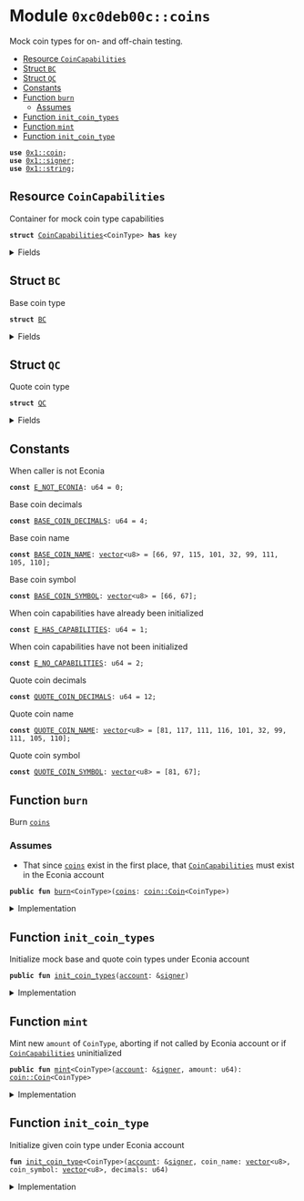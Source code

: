 
<a name="0xc0deb00c_coins"></a>

# Module `0xc0deb00c::coins`

Mock coin types for on- and off-chain testing.


-  [Resource `CoinCapabilities`](#0xc0deb00c_coins_CoinCapabilities)
-  [Struct `BC`](#0xc0deb00c_coins_BC)
-  [Struct `QC`](#0xc0deb00c_coins_QC)
-  [Constants](#@Constants_0)
-  [Function `burn`](#0xc0deb00c_coins_burn)
    -  [Assumes](#@Assumes_1)
-  [Function `init_coin_types`](#0xc0deb00c_coins_init_coin_types)
-  [Function `mint`](#0xc0deb00c_coins_mint)
-  [Function `init_coin_type`](#0xc0deb00c_coins_init_coin_type)


<pre><code><b>use</b> <a href="">0x1::coin</a>;
<b>use</b> <a href="">0x1::signer</a>;
<b>use</b> <a href="">0x1::string</a>;
</code></pre>



<a name="0xc0deb00c_coins_CoinCapabilities"></a>

## Resource `CoinCapabilities`

Container for mock coin type capabilities


<pre><code><b>struct</b> <a href="coins.md#0xc0deb00c_coins_CoinCapabilities">CoinCapabilities</a>&lt;CoinType&gt; <b>has</b> key
</code></pre>



<details>
<summary>Fields</summary>


<dl>
<dt>
<code>mint_capability: <a href="_MintCapability">coin::MintCapability</a>&lt;CoinType&gt;</code>
</dt>
<dd>

</dd>
<dt>
<code>burn_capability: <a href="_BurnCapability">coin::BurnCapability</a>&lt;CoinType&gt;</code>
</dt>
<dd>

</dd>
</dl>


</details>

<a name="0xc0deb00c_coins_BC"></a>

## Struct `BC`

Base coin type


<pre><code><b>struct</b> <a href="coins.md#0xc0deb00c_coins_BC">BC</a>
</code></pre>



<details>
<summary>Fields</summary>


<dl>
<dt>
<code>dummy_field: bool</code>
</dt>
<dd>

</dd>
</dl>


</details>

<a name="0xc0deb00c_coins_QC"></a>

## Struct `QC`

Quote coin type


<pre><code><b>struct</b> <a href="coins.md#0xc0deb00c_coins_QC">QC</a>
</code></pre>



<details>
<summary>Fields</summary>


<dl>
<dt>
<code>dummy_field: bool</code>
</dt>
<dd>

</dd>
</dl>


</details>

<a name="@Constants_0"></a>

## Constants


<a name="0xc0deb00c_coins_E_NOT_ECONIA"></a>

When caller is not Econia


<pre><code><b>const</b> <a href="coins.md#0xc0deb00c_coins_E_NOT_ECONIA">E_NOT_ECONIA</a>: u64 = 0;
</code></pre>



<a name="0xc0deb00c_coins_BASE_COIN_DECIMALS"></a>

Base coin decimals


<pre><code><b>const</b> <a href="coins.md#0xc0deb00c_coins_BASE_COIN_DECIMALS">BASE_COIN_DECIMALS</a>: u64 = 4;
</code></pre>



<a name="0xc0deb00c_coins_BASE_COIN_NAME"></a>

Base coin name


<pre><code><b>const</b> <a href="coins.md#0xc0deb00c_coins_BASE_COIN_NAME">BASE_COIN_NAME</a>: <a href="">vector</a>&lt;u8&gt; = [66, 97, 115, 101, 32, 99, 111, 105, 110];
</code></pre>



<a name="0xc0deb00c_coins_BASE_COIN_SYMBOL"></a>

Base coin symbol


<pre><code><b>const</b> <a href="coins.md#0xc0deb00c_coins_BASE_COIN_SYMBOL">BASE_COIN_SYMBOL</a>: <a href="">vector</a>&lt;u8&gt; = [66, 67];
</code></pre>



<a name="0xc0deb00c_coins_E_HAS_CAPABILITIES"></a>

When coin capabilities have already been initialized


<pre><code><b>const</b> <a href="coins.md#0xc0deb00c_coins_E_HAS_CAPABILITIES">E_HAS_CAPABILITIES</a>: u64 = 1;
</code></pre>



<a name="0xc0deb00c_coins_E_NO_CAPABILITIES"></a>

When coin capabilities have not been initialized


<pre><code><b>const</b> <a href="coins.md#0xc0deb00c_coins_E_NO_CAPABILITIES">E_NO_CAPABILITIES</a>: u64 = 2;
</code></pre>



<a name="0xc0deb00c_coins_QUOTE_COIN_DECIMALS"></a>

Quote coin decimals


<pre><code><b>const</b> <a href="coins.md#0xc0deb00c_coins_QUOTE_COIN_DECIMALS">QUOTE_COIN_DECIMALS</a>: u64 = 12;
</code></pre>



<a name="0xc0deb00c_coins_QUOTE_COIN_NAME"></a>

Quote coin name


<pre><code><b>const</b> <a href="coins.md#0xc0deb00c_coins_QUOTE_COIN_NAME">QUOTE_COIN_NAME</a>: <a href="">vector</a>&lt;u8&gt; = [81, 117, 111, 116, 101, 32, 99, 111, 105, 110];
</code></pre>



<a name="0xc0deb00c_coins_QUOTE_COIN_SYMBOL"></a>

Quote coin symbol


<pre><code><b>const</b> <a href="coins.md#0xc0deb00c_coins_QUOTE_COIN_SYMBOL">QUOTE_COIN_SYMBOL</a>: <a href="">vector</a>&lt;u8&gt; = [81, 67];
</code></pre>



<a name="0xc0deb00c_coins_burn"></a>

## Function `burn`

Burn <code><a href="">coins</a></code>


<a name="@Assumes_1"></a>

### Assumes

* That since <code><a href="">coins</a></code> exist in the first place, that
<code><a href="coins.md#0xc0deb00c_coins_CoinCapabilities">CoinCapabilities</a></code> must exist in the Econia account


<pre><code><b>public</b> <b>fun</b> <a href="coins.md#0xc0deb00c_coins_burn">burn</a>&lt;CoinType&gt;(<a href="">coins</a>: <a href="_Coin">coin::Coin</a>&lt;CoinType&gt;)
</code></pre>



<details>
<summary>Implementation</summary>


<pre><code><b>public</b> <b>fun</b> <a href="coins.md#0xc0deb00c_coins_burn">burn</a>&lt;CoinType&gt;(
    <a href="">coins</a>: <a href="_Coin">coin::Coin</a>&lt;CoinType&gt;
) <b>acquires</b> <a href="coins.md#0xc0deb00c_coins_CoinCapabilities">CoinCapabilities</a> {
    // Borrow immutable reference <b>to</b> burn <a href="capability.md#0xc0deb00c_capability">capability</a>
    <b>let</b> burn_capability = &<b>borrow_global</b>&lt;<a href="coins.md#0xc0deb00c_coins_CoinCapabilities">CoinCapabilities</a>&lt;CoinType&gt;&gt;(
            @econia).burn_capability;
    <a href="_burn">coin::burn</a>&lt;CoinType&gt;(<a href="">coins</a>, burn_capability); // Burn <a href="">coins</a>
}
</code></pre>



</details>

<a name="0xc0deb00c_coins_init_coin_types"></a>

## Function `init_coin_types`

Initialize mock base and quote coin types under Econia account


<pre><code><b>public</b> <b>fun</b> <a href="coins.md#0xc0deb00c_coins_init_coin_types">init_coin_types</a>(<a href="">account</a>: &<a href="">signer</a>)
</code></pre>



<details>
<summary>Implementation</summary>


<pre><code><b>public</b> entry <b>fun</b> <a href="coins.md#0xc0deb00c_coins_init_coin_types">init_coin_types</a>(
    <a href="">account</a>: &<a href="">signer</a>
) {
    <a href="coins.md#0xc0deb00c_coins_init_coin_type">init_coin_type</a>&lt;<a href="coins.md#0xc0deb00c_coins_BC">BC</a>&gt;(<a href="">account</a>, <a href="coins.md#0xc0deb00c_coins_BASE_COIN_NAME">BASE_COIN_NAME</a>, <a href="coins.md#0xc0deb00c_coins_BASE_COIN_SYMBOL">BASE_COIN_SYMBOL</a>,
        <a href="coins.md#0xc0deb00c_coins_BASE_COIN_DECIMALS">BASE_COIN_DECIMALS</a>); // Initialize mock base <a href="">coin</a>
    <a href="coins.md#0xc0deb00c_coins_init_coin_type">init_coin_type</a>&lt;<a href="coins.md#0xc0deb00c_coins_QC">QC</a>&gt;(<a href="">account</a>, <a href="coins.md#0xc0deb00c_coins_QUOTE_COIN_NAME">QUOTE_COIN_NAME</a>, <a href="coins.md#0xc0deb00c_coins_QUOTE_COIN_SYMBOL">QUOTE_COIN_SYMBOL</a>,
        <a href="coins.md#0xc0deb00c_coins_QUOTE_COIN_DECIMALS">QUOTE_COIN_DECIMALS</a>); // Initialize mock quote <a href="">coin</a>
}
</code></pre>



</details>

<a name="0xc0deb00c_coins_mint"></a>

## Function `mint`

Mint new <code>amount</code> of <code>CoinType</code>, aborting if not called by
Econia account or if <code><a href="coins.md#0xc0deb00c_coins_CoinCapabilities">CoinCapabilities</a></code> uninitialized


<pre><code><b>public</b> <b>fun</b> <a href="coins.md#0xc0deb00c_coins_mint">mint</a>&lt;CoinType&gt;(<a href="">account</a>: &<a href="">signer</a>, amount: u64): <a href="_Coin">coin::Coin</a>&lt;CoinType&gt;
</code></pre>



<details>
<summary>Implementation</summary>


<pre><code><b>public</b> entry <b>fun</b> <a href="coins.md#0xc0deb00c_coins_mint">mint</a>&lt;CoinType&gt;(
    <a href="">account</a>: &<a href="">signer</a>,
    amount: u64
): <a href="_Coin">coin::Coin</a>&lt;CoinType&gt;
<b>acquires</b> <a href="coins.md#0xc0deb00c_coins_CoinCapabilities">CoinCapabilities</a> {
    // Get <a href="">account</a> <b>address</b>
    <b>let</b> account_address = address_of(<a href="">account</a>);
    // Assert caller is Econia
    <b>assert</b>!(account_address == @econia, <a href="coins.md#0xc0deb00c_coins_E_NOT_ECONIA">E_NOT_ECONIA</a>);
    <b>assert</b>!(<b>exists</b>&lt;<a href="coins.md#0xc0deb00c_coins_CoinCapabilities">CoinCapabilities</a>&lt;CoinType&gt;&gt;(account_address),
        <a href="coins.md#0xc0deb00c_coins_E_NO_CAPABILITIES">E_NO_CAPABILITIES</a>); // Assert <a href="">coin</a> capabilities initialized
    // Borrow immutable reference <b>to</b> mint <a href="capability.md#0xc0deb00c_capability">capability</a>
    <b>let</b> mint_capability = &<b>borrow_global</b>&lt;<a href="coins.md#0xc0deb00c_coins_CoinCapabilities">CoinCapabilities</a>&lt;CoinType&gt;&gt;(
            account_address).mint_capability;
    // Mint specified amount
    <a href="_mint">coin::mint</a>&lt;CoinType&gt;(amount, mint_capability)
}
</code></pre>



</details>

<a name="0xc0deb00c_coins_init_coin_type"></a>

## Function `init_coin_type`

Initialize given coin type under Econia account


<pre><code><b>fun</b> <a href="coins.md#0xc0deb00c_coins_init_coin_type">init_coin_type</a>&lt;CoinType&gt;(<a href="">account</a>: &<a href="">signer</a>, coin_name: <a href="">vector</a>&lt;u8&gt;, coin_symbol: <a href="">vector</a>&lt;u8&gt;, decimals: u64)
</code></pre>



<details>
<summary>Implementation</summary>


<pre><code><b>fun</b> <a href="coins.md#0xc0deb00c_coins_init_coin_type">init_coin_type</a>&lt;CoinType&gt;(
    <a href="">account</a>: &<a href="">signer</a>,
    coin_name: <a href="">vector</a>&lt;u8&gt;,
    coin_symbol: <a href="">vector</a>&lt;u8&gt;,
    decimals: u64,
) {
    // Assert caller is Econia
    <b>assert</b>!(address_of(<a href="">account</a>) == @econia, <a href="coins.md#0xc0deb00c_coins_E_NOT_ECONIA">E_NOT_ECONIA</a>);
    // Assert Econia does not already have <a href="">coin</a> capabilities stored
    <b>assert</b>!(!<b>exists</b>&lt;<a href="coins.md#0xc0deb00c_coins_CoinCapabilities">CoinCapabilities</a>&lt;CoinType&gt;&gt;(@econia),
        <a href="coins.md#0xc0deb00c_coins_E_HAS_CAPABILITIES">E_HAS_CAPABILITIES</a>);
    // Initialize <a href="">coin</a>, storing capabilities
    <b>let</b> (mint_capability, burn_capability) = <a href="_initialize">coin::initialize</a>&lt;CoinType&gt;(
        <a href="">account</a>, utf8(coin_name), utf8(coin_symbol), decimals, <b>false</b>);
    // Store capabilities under Econia <a href="">account</a>
    <b>move_to</b>&lt;<a href="coins.md#0xc0deb00c_coins_CoinCapabilities">CoinCapabilities</a>&lt;CoinType&gt;&gt;(<a href="">account</a>,
        <a href="coins.md#0xc0deb00c_coins_CoinCapabilities">CoinCapabilities</a>&lt;CoinType&gt;{mint_capability, burn_capability});
}
</code></pre>



</details>
